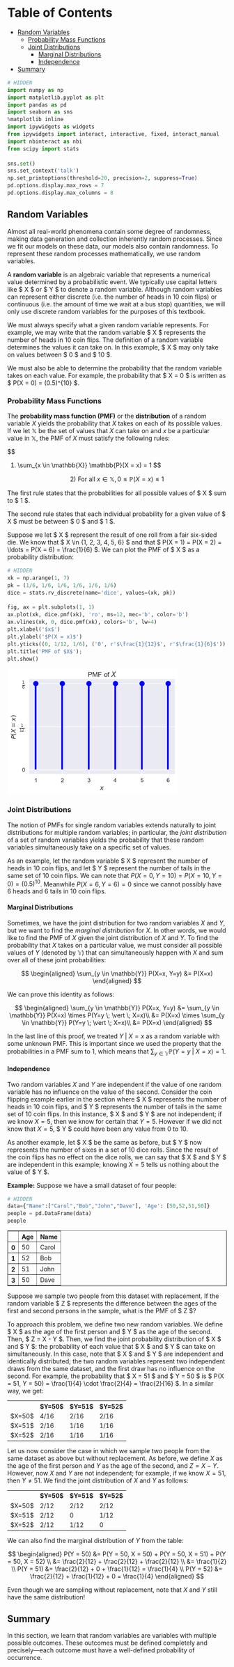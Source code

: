 
<h1>Table of Contents<span class="tocSkip"></span></h1>
<div class="toc"><ul class="toc-item"><li><span><a href="#Random-Variables" data-toc-modified-id="Random-Variables-1">Random Variables</a></span><ul class="toc-item"><li><span><a href="#Probability-Mass-Functions" data-toc-modified-id="Probability-Mass-Functions-1.1">Probability Mass Functions</a></span></li><li><span><a href="#Joint-Distributions" data-toc-modified-id="Joint-Distributions-1.2">Joint Distributions</a></span><ul class="toc-item"><li><span><a href="#Marginal-Distributions" data-toc-modified-id="Marginal-Distributions-1.2.1">Marginal Distributions</a></span></li><li><span><a href="#Independence" data-toc-modified-id="Independence-1.2.2">Independence</a></span></li></ul></li></ul></li><li><span><a href="#Summary" data-toc-modified-id="Summary-2">Summary</a></span></li></ul></div>


```python
# HIDDEN
import numpy as np
import matplotlib.pyplot as plt
import pandas as pd
import seaborn as sns
%matplotlib inline
import ipywidgets as widgets
from ipywidgets import interact, interactive, fixed, interact_manual
import nbinteract as nbi
from scipy import stats

sns.set()
sns.set_context('talk')
np.set_printoptions(threshold=20, precision=2, suppress=True)
pd.options.display.max_rows = 7
pd.options.display.max_columns = 8
```

## Random Variables

Almost all real-world phenomena contain some degree of randomness, making data generation and collection inherently random processes. Since we fit our models on these data, our models also contain randomness. To represent these random processes mathematically, we use random variables.

A **random variable** is an algebraic variable that represents a numerical value determined by a probabilistic event. We typically use capital letters like $ X $ or $ Y $ to denote a random variable. Although random variables can represent either discrete (i.e. the number of heads in 10 coin flips) or continuous (i.e. the amount of time we wait at a bus stop) quantities, we will only use discrete random variables for the purposes of this textbook.

We must always specify what a given random variable represents. For example, we may write that the random variable $ X $ represents the number of heads in 10 coin flips. The definition of a random variable determines the values it can take on. In this example, $ X $ may only take on values between $ 0 $ and $ 10 $.

We must also be able to determine the probability that the random variable takes on each value. For example, the probability that $ X = 0 $ is written as $ P(X = 0) = (0.5)^{10} $.

### Probability Mass Functions

The **probability mass function (PMF)** or the **distribution** of a random variable $X$ yields the probability that $X$ takes on each of its possible values. If we let $\mathbb{X}$ be the set of values that $X$ can take on and $x$ be a particular value in $\mathbb{X}$, the PMF of $X$ must satisfy the following rules:

$$
1) \sum_{x \in \mathbb{X}} \mathbb{P}(X = x) = 1
$$

$$
2) \text{ For all } x \in \mathbb{X}, 0 \leq \mathbb{P}(X = x) \leq 1
$$

The first rule states that the probabilities for all possible values of $ X $ sum to $ 1 $.

The second rule states that each individual probability for a given value of $ X $ must be between $ 0 $ and $ 1 $.

Suppose we let $ X $ represent the result of one roll from a fair six-sided die. We know that $ X \in \{1, 2, 3, 4, 5, 6\} $ and that $ P(X = 1) = P(X = 2) = \ldots = P(X = 6) = \frac{1}{6} $. We can plot the PMF of $ X $ as a probability distribution:


```python
# HIDDEN
xk = np.arange(1, 7)
pk = (1/6, 1/6, 1/6, 1/6, 1/6, 1/6)
dice = stats.rv_discrete(name='dice', values=(xk, pk))

fig, ax = plt.subplots(1, 1)
ax.plot(xk, dice.pmf(xk), 'ro', ms=12, mec='b', color='b')
ax.vlines(xk, 0, dice.pmf(xk), colors='b', lw=4)
plt.xlabel('$x$')
plt.ylabel('$P(X = x)$')
plt.yticks((0, 1/12, 1/6), ('0', r'$\frac{1}{12}$', r'$\frac{1}{6}$'))
plt.title('PMF of $X$');
plt.show()
```


![png](bias_random_vars_files/bias_random_vars_5_0.png)


### Joint Distributions

The notion of PMFs for single random variables extends naturally to joint distributions for multiple random variables; in particular, the *joint distribution* of a set of random variables yields the probability that these random variables simultaneously take on a specific set of values.

As an example, let the random variable $ X $ represent the number of heads in 10 coin flips, and let $ Y $ represent the number of tails in the same set of 10 coin flips. We can note that $P(X=0, Y=10) = P(X=10, Y=0) = (0.5)^{10}$. Meanwhile $P(X=6, Y=6) = 0$ since we cannot possibly have 6 heads and 6 tails in 10 coin flips.

#### Marginal Distributions

Sometimes, we have the joint distribution for two random variables $X$ and $Y$, but we want to find the *marginal distribution* for $X$. In other words, we would like to find the PMF of $X$ given the joint distribution of $X$ and $Y$. To find the probability that $X$ takes on a particular value, we must consider all possible values of $Y$ (denoted by $\mathbb{Y}$) that can simultaneously happen with $X$ and sum over all of these joint probabilities:

$$
\begin{aligned}
\sum_{y \in \mathbb{Y}} P(X=x, Y=y) &= P(X=x)
\end{aligned}
$$

We can prove this identity as follows:

$$
\begin{aligned}
\sum_{y \in \mathbb{Y}} P(X=x, Y=y)	&= \sum_{y \in \mathbb{Y}} P(X=x) \times P(Y=y \; \vert \; X=x)\\
&= P(X=x) \times \sum_{y \in \mathbb{Y}} P(Y=y \; \vert \; X=x)\\
&= P(X=x)
\end{aligned}
$$

In the last line of this proof, we treated $Y \; \vert \; X = x$ as a random variable with some unknown PMF. This is important since we used the property that the probabilities in a PMF sum to $1$, which means that $\sum_{y\in \mathbb{Y}} \mathbb{P}(Y = y \; \vert \; X = x) = 1$.

#### Independence

Two random variables $X$ and $Y$ are independent if the value of one random variable has no influence on the value of the second. Consider the coin flipping example earlier in the section where $ X $ represents the number of heads in 10 coin flips, and $ Y $ represents the number of tails in the same set of 10 coin flips. In this instance, $ X $ and $ Y $ are not independent; if we know $X = 5$, then we know for certain that $Y = 5$. However if we did not know that $X = 5$, $ Y $ could have been any value from 0 to 10.

As another example, let $ X $ be the same as before, but $ Y $ now represents the number of sixes in a set of 10 dice rolls. Since the result of the coin flips has no effect on the dice rolls, we can say that $ X $ and $ Y $ are independent in this example; knowing $X = 5$ tells us nothing about the value of $ Y $.

**Example:** Suppose we have a small dataset of four people:


```python
# HIDDEN
data={"Name":["Carol","Bob","John","Dave"], 'Age': [50,52,51,50]}
people = pd.DataFrame(data)
people
```




<div>
<style scoped>
    .dataframe tbody tr th:only-of-type {
        vertical-align: middle;
    }

    .dataframe tbody tr th {
        vertical-align: top;
    }

    .dataframe thead th {
        text-align: right;
    }
</style>
<table border="1" class="dataframe">
  <thead>
    <tr style="text-align: right;">
      <th></th>
      <th>Age</th>
      <th>Name</th>
    </tr>
  </thead>
  <tbody>
    <tr>
      <th>0</th>
      <td>50</td>
      <td>Carol</td>
    </tr>
    <tr>
      <th>1</th>
      <td>52</td>
      <td>Bob</td>
    </tr>
    <tr>
      <th>2</th>
      <td>51</td>
      <td>John</td>
    </tr>
    <tr>
      <th>3</th>
      <td>50</td>
      <td>Dave</td>
    </tr>
  </tbody>
</table>
</div>



Suppose we sample two people from this dataset with replacement. If the random variable $ Z $ represents the difference between the ages of the first and second persons in the sample, what is the PMF of $ Z $?

To approach this problem, we define two new random variables. We define $ X $ as the age of the first person and $ Y $ as the age of the second. Then, $ Z = X - Y $. Then, we find the joint probability distribution of $ X $ and $ Y $: the probability of each value that $ X $ and $ Y $ can take on simultaneously. In this case, note that $ X $ and $ Y $ are independent and identically distributed; the two random variables represent two independent draws from the same dataset, and the first draw has no influence on the second. For example, the probability that $ X = 51 $ and $ Y = 50 $ is $ P(X = 51, Y = 50) = \frac{1}{4} \cdot \frac{2}{4} = \frac{2}{16} $. In a similar way, we get:

<table>
  <tr>
    <th></th>
    <th>$Y=50$</th>
    <th>$Y=51$</th>
    <th>$Y=52$</th>
  </tr>
  <tr>
    <td>$X=50$</td>
    <td>4/16</td>
    <td>2/16</td>
    <td>2/16</td>
  </tr>
  <tr>
    <td>$X=51$</td>
    <td>2/16</td>
    <td>1/16</td>
    <td>1/16</td>
  </tr>
  <tr>
    <td>$X=52$</td>
    <td>2/16</td>
    <td>1/16</td>
    <td>1/16</td>
  </tr>
</table>

Let us now consider the case in which we sample two people from the same dataset as above but without replacement. As before, we define $X$ as the age of the first person and $Y$ as the age of the second, and $Z = X - Y$. However, now $X$ and $Y$ are not independent; for example, if we know $X = 51$, then $Y \neq 51$. We find the joint distribution of $X$ and $Y$ as follows:

<table>
  <tr>
    <th></th>
    <th>$Y=50$</th>
    <th>$Y=51$</th>
    <th>$Y=52$</th>
  </tr>
  <tr>
    <td>$X=50$</td>
    <td>2/12</td>
    <td>2/12</td>
    <td>2/12</td>
  </tr>
  <tr>
    <td>$X=51$</td>
    <td>2/12</td>
    <td>0</td>
    <td>1/12</td>
  </tr>
  <tr>
    <td>$X=52$</td>
    <td>2/12</td>
    <td>1/12</td>
    <td>0</td>
  </tr>
</table>

We can also find the marginal distribution of $Y$ from the table:

$$
\begin{aligned}
P(Y = 50) &= P(Y = 50, X = 50) + P(Y = 50, X = 51) + P(Y = 50, X = 52) \\
&= \frac{2}{12} + \frac{2}{12} + \frac{2}{12} \\
&= \frac{1}{2} \\
P(Y = 51) &= \frac{2}{12} + 0 + \frac{1}{12} = \frac{1}{4} \\
P(Y = 52) &= \frac{2}{12} + \frac{1}{12} + 0 = \frac{1}{4}
\end{aligned}
$$

Even though we are sampling without replacement, note that $X$ and $Y$ still have the same distribution!

## Summary

In this section, we learn that random variables are variables with multiple possible outcomes. These outcomes must be defined completely and precisely—each outcome must have a well-defined probability of occurrence. 

